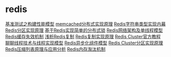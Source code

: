 redis
=====

[基准测试之构建性能模型](https://my.oschina.net/andylucc/blog/643813)
[memcached分布式实现原理](https://my.oschina.net/andylucc/blog/671447)
[Redis字符串类型实现内幕](https://my.oschina.net/andylucc/blog/675480)
[Redis分区实现原理](https://my.oschina.net/andylucc/blog/675986)
[基于Redis实现简单的分布式锁](https://my.oschina.net/andylucc/blog/677797)
[Redis网络架构及单线程模型](https://my.oschina.net/andylucc/blog/678828)
[Redis缓存失效机制](https://my.oschina.net/andylucc/blog/679222)
[浅析Redis复制](https://my.oschina.net/andylucc/blog/683631)
[Redis复制实现原理](https://my.oschina.net/andylucc/blog/686892)
[Redis Cluster官方教程](https://my.oschina.net/andylucc/blog/687103)
[聊聊线程技术与线程实现模型](https://my.oschina.net/andylucc/blog/689290)
[Redis异步化组件模型](https://my.oschina.net/andylucc/blog/693981)
[Redis Cluster分区实现原理](https://my.oschina.net/andylucc/blog/704440)
[Redis压缩列表原理与应用分析](https://my.oschina.net/andylucc/blog/715325)
[Redis内存淘汰机制](https://my.oschina.net/andylucc/blog/741965)


